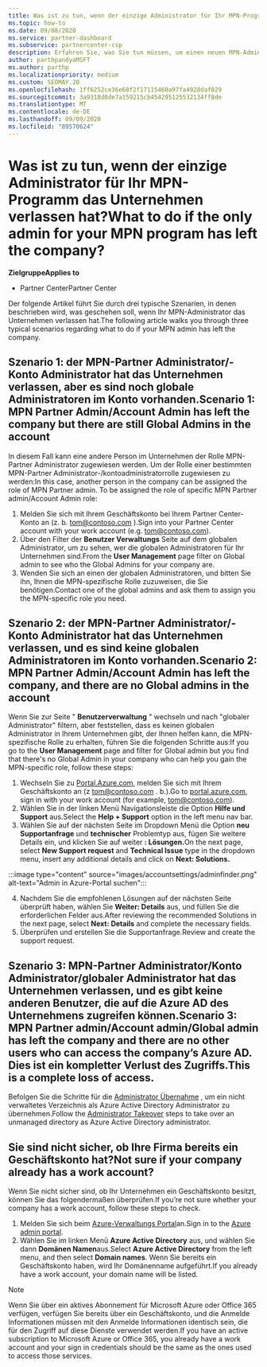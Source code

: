 ```yaml
---
title: Was ist zu tun, wenn der einzige Administrator für Ihr MPN-Programm das Unternehmen verlassen hat?
ms.topic: how-to
ms.date: 09/08/2020
ms.service: partner-dashboard
ms.subservice: partnercenter-csp
description: Erfahren Sie, was Sie tun müssen, um einen neuen MPN-Administrator zu finden oder Hilfe vom globalen Administrator Ihres Unternehmens zu erhalten. Erfahren Sie außerdem, wie Sie einen neuen globalen Administrator für Partner Center hinzufügen.
author: parthpandyaMSFT
ms.author: parthp
ms.localizationpriority: medium
ms.custom: SEOMAY.20
ms.openlocfilehash: 1ff6252ce36e68f2f17115460a97fa4928daf029
ms.sourcegitcommit: 3a9318d0de7a159215cb454295125532134ff8de
ms.translationtype: MT
ms.contentlocale: de-DE
ms.lasthandoff: 09/09/2020
ms.locfileid: "89570624"
---
```

# <a name="what-to-do-if-the-only-admin-for-your-mpn-program-has-left-the-company"></a><span data-ttu-id="5d6a9-103">Was ist zu tun, wenn der einzige Administrator für Ihr MPN-Programm das Unternehmen verlassen hat?</span><span class="sxs-lookup"><span data-stu-id="5d6a9-103">What to do if the only admin for your MPN program has left the company?</span></span>

<span data-ttu-id="5d6a9-104">**Zielgruppe**</span><span class="sxs-lookup"><span data-stu-id="5d6a9-104">**Applies to**</span></span>

- <span data-ttu-id="5d6a9-105">Partner Center</span><span class="sxs-lookup"><span data-stu-id="5d6a9-105">Partner Center</span></span>

<span data-ttu-id="5d6a9-106">Der folgende Artikel führt Sie durch drei typische Szenarien, in denen beschrieben wird, was geschehen soll, wenn Ihr MPN-Administrator das Unternehmen verlassen hat.</span><span class="sxs-lookup"><span data-stu-id="5d6a9-106">The following article walks you through three typical scenarios regarding what to do if your MPN admin has left the company.</span></span>

## <a name="scenario-1-mpn-partner-adminaccount-admin-has-left-the-company-but-there-are-still-global-admins-in-the-account"></a><span data-ttu-id="5d6a9-107">Szenario 1: der MPN-Partner Administrator/-Konto Administrator hat das Unternehmen verlassen, aber es sind noch globale Administratoren im Konto vorhanden.</span><span class="sxs-lookup"><span data-stu-id="5d6a9-107">Scenario 1: MPN Partner Admin/Account Admin has left the company but there are still Global Admins in the account</span></span>

<span data-ttu-id="5d6a9-108">In diesem Fall kann eine andere Person im Unternehmen der Rolle MPN-Partner Administrator zugewiesen werden. Um der Rolle einer bestimmten MPN-Partner Administrator-/kontoadministratorrolle zugewiesen zu werden:</span><span class="sxs-lookup"><span data-stu-id="5d6a9-108">In this case, another person in the company can be assigned the role of MPN Partner admin. To be assigned the role of specific MPN Partner admin/Account Admin role:</span></span>

1. <span data-ttu-id="5d6a9-109">Melden Sie sich mit Ihrem Geschäftskonto bei Ihrem Partner Center-Konto an (z. b. tom@contoso.com ).</span><span class="sxs-lookup"><span data-stu-id="5d6a9-109">Sign into your Partner Center account with your work account (e.g. tom@contoso.com).</span></span>
1. <span data-ttu-id="5d6a9-110">Über den Filter der **Benutzer Verwaltungs** Seite auf dem globalen Administrator, um zu sehen, wer die globalen Administratoren für Ihr Unternehmen sind.</span><span class="sxs-lookup"><span data-stu-id="5d6a9-110">From the **User Management** page filter on Global admin to see who the Global Admins for your company are.</span></span> 
1. <span data-ttu-id="5d6a9-111">Wenden Sie sich an einen der globalen Administratoren, und bitten Sie ihn, Ihnen die MPN-spezifische Rolle zuzuweisen, die Sie benötigen.</span><span class="sxs-lookup"><span data-stu-id="5d6a9-111">Contact one of the global admins and ask them to assign you the MPN-specific role you need.</span></span> 

## <a name="scenario-2-mpn-partner-adminaccount-admin-has-left-the-company-and-there-are-no-global-admins-in-the-account"></a><span data-ttu-id="5d6a9-112">Szenario 2: der MPN-Partner Administrator/-Konto Administrator hat das Unternehmen verlassen, und es sind keine globalen Administratoren im Konto vorhanden.</span><span class="sxs-lookup"><span data-stu-id="5d6a9-112">Scenario 2: MPN Partner Admin/Account Admin has left the company, and there are no Global admins in the account</span></span> 

<span data-ttu-id="5d6a9-113">Wenn Sie zur Seite " **Benutzerverwaltung** " wechseln und nach "globaler Administrator" filtern, aber feststellen, dass es keinen globalen Administrator in Ihrem Unternehmen gibt, der Ihnen helfen kann, die MPN-spezifische Rolle zu erhalten, führen Sie die folgenden Schritte aus:</span><span class="sxs-lookup"><span data-stu-id="5d6a9-113">If you go to the **User Management** page and filter for Global admin but you find that there's no Global Admin in your company who can help you gain the MPN-specific role, follow these steps:</span></span>

1. <span data-ttu-id="5d6a9-114">Wechseln Sie zu [Portal.Azure.com](https://ms.portal.azure.com/), melden Sie sich mit Ihrem Geschäftskonto an (z tom@contoso.com . b.).</span><span class="sxs-lookup"><span data-stu-id="5d6a9-114">Go to [portal.azure.com](https://ms.portal.azure.com/), sign in with your work account (for example, tom@contoso.com).</span></span> 
1. <span data-ttu-id="5d6a9-115">Wählen Sie in der linken Menü Navigationsleiste die Option **Hilfe und Support** aus.</span><span class="sxs-lookup"><span data-stu-id="5d6a9-115">Select the **Help + Support** option in the left menu nav bar.</span></span>
1. <span data-ttu-id="5d6a9-116">Wählen Sie auf der nächsten Seite im Dropdown Menü die Option **neu Supportanfrage** und **technischer** Problemtyp aus, fügen Sie weitere Details ein, und klicken Sie auf weiter **: Lösungen.**</span><span class="sxs-lookup"><span data-stu-id="5d6a9-116">On the next page, select **New Support request** and **Technical Issue** type in the dropdown menu, insert any additional details and click on **Next: Solutions.**</span></span>

:::image type="content" source="images/accountsettings/adminfinder.png" alt-text="Admin in Azure-Portal suchen":::

4. <span data-ttu-id="5d6a9-118">Nachdem Sie die empfohlenen Lösungen auf der nächsten Seite überprüft haben, wählen Sie **Weiter: Details** aus, und füllen Sie die erforderlichen Felder aus.</span><span class="sxs-lookup"><span data-stu-id="5d6a9-118">After reviewing the recommended Solutions in the next page, select **Next: Details** and complete the necessary fields.</span></span>
1. <span data-ttu-id="5d6a9-119">Überprüfen und erstellen Sie die Supportanfrage.</span><span class="sxs-lookup"><span data-stu-id="5d6a9-119">Review and create the support request.</span></span>


## <a name="scenario-3-mpn-partner-adminaccount-adminglobal-admin-has-left-the-company-and-there-are-no-other-users-who-can-access-the-companys-azure-ad-this-is-a-complete-loss-of-access"></a><span data-ttu-id="5d6a9-120">Szenario 3: MPN-Partner Administrator/Konto Administrator/globaler Administrator hat das Unternehmen verlassen, und es gibt keine anderen Benutzer, die auf die Azure AD des Unternehmens zugreifen können.</span><span class="sxs-lookup"><span data-stu-id="5d6a9-120">Scenario 3: MPN Partner admin/Account admin/Global admin has left the company and there are no other users who can access the company’s Azure AD.</span></span> <span data-ttu-id="5d6a9-121">Dies ist ein kompletter Verlust des Zugriffs.</span><span class="sxs-lookup"><span data-stu-id="5d6a9-121">This is a complete loss of access.</span></span>

<span data-ttu-id="5d6a9-122">Befolgen Sie die Schritte für die [Administrator Übernahme](https://docs.microsoft.com/azure/active-directory/users-groups-roles/domains-admin-takeover#internal-admin-takeover) , um ein nicht verwaltetes Verzeichnis als Azure Active Directory Administrator zu übernehmen.</span><span class="sxs-lookup"><span data-stu-id="5d6a9-122">Follow the [Administrator Takeover](https://docs.microsoft.com/azure/active-directory/users-groups-roles/domains-admin-takeover#internal-admin-takeover) steps to take over an unmanaged directory as Azure Active Directory administrator.</span></span>

## <a name="not-sure-if-your-company-already-has-a-work-account"></a><span data-ttu-id="5d6a9-123">Sie sind nicht sicher, ob Ihre Firma bereits ein Geschäftskonto hat?</span><span class="sxs-lookup"><span data-stu-id="5d6a9-123">Not sure if your company already has a work account?</span></span>

<span data-ttu-id="5d6a9-124">Wenn Sie nicht sicher sind, ob Ihr Unternehmen ein Geschäftskonto besitzt, können Sie das folgendermaßen überprüfen.</span><span class="sxs-lookup"><span data-stu-id="5d6a9-124">If you’re not sure whether your company has a work account, follow these steps to check.</span></span>

1. <span data-ttu-id="5d6a9-125">Melden Sie sich beim [Azure-Verwaltungs Portal](https://ms.portal.azure.com)an.</span><span class="sxs-lookup"><span data-stu-id="5d6a9-125">Sign in to the [Azure admin portal](https://ms.portal.azure.com).</span></span>
2. <span data-ttu-id="5d6a9-126">Wählen Sie im linken Menü **Azure Active Directory** aus, und wählen Sie dann **Domänen Namen**aus.</span><span class="sxs-lookup"><span data-stu-id="5d6a9-126">Select **Azure Active Directory** from the left menu, and then select **Domain names**.</span></span>
<span data-ttu-id="5d6a9-127">Wenn Sie bereits ein Geschäftskonto haben, wird Ihr Domänenname aufgeführt.</span><span class="sxs-lookup"><span data-stu-id="5d6a9-127">If you already have a work account, your domain name will be listed.</span></span>

>[!Note]
><span data-ttu-id="5d6a9-128">Wenn Sie über ein aktives Abonnement für Microsoft Azure oder Office 365 verfügen, verfügen Sie bereits über ein Geschäftskonto, und die Anmelde Informationen müssen mit den Anmelde Informationen identisch sein, die für den Zugriff auf diese Dienste verwendet werden.</span><span class="sxs-lookup"><span data-stu-id="5d6a9-128">If you have an active subscription to Microsoft Azure or Office 365, you already have a work account and your sign in credentials should be the same as the ones used to access those services.</span></span>